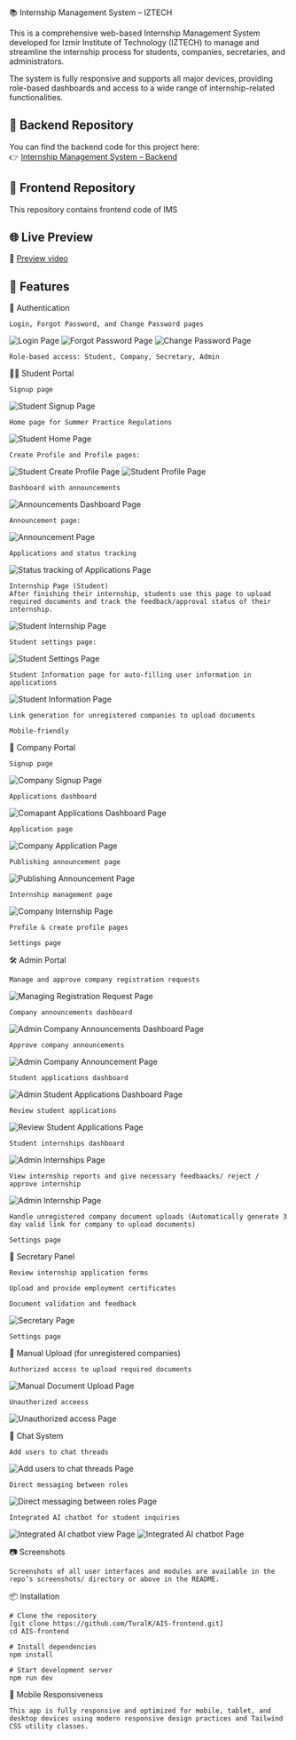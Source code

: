 📚 Internship Management System – IZTECH

This is a comprehensive web-based Internship Management System developed for Izmir Institute of Technology (IZTECH) to manage and streamline the internship process for students, companies, secretaries, and administrators.

The system is fully responsive and supports all major devices, providing role-based dashboards and access to a wide range of internship-related functionalities.

## 🔗 Backend Repository

You can find the backend code for this project here:  
👉 [Internship Management System – Backend](github.com/softwaredeveloper591/Find-Internship-Company-Microservice)

## 🔗 Frontend Repository
This repository contains frontend code of IMS

## 🌐 Live Preview

🔗  [Preview video](https://youtu.be/B23iw-9nf9c)

## 🚀 Features
🔐 Authentication

    Login, Forgot Password, and Change Password pages
    
  ![Login Page](screenshots/01a.png)
  ![Forgot Password Page](screenshots/01b.png)
  ![Change Password Page](screenshots/01c.png)

    Role-based access: Student, Company, Secretary, Admin

👨‍🎓 Student Portal

    Signup page
  ![Student Signup Page](screenshots/02a.png)
    
    Home page for Summer Practice Regulations
  ![Student Home Page](screenshots/03a.png)

    Create Profile and Profile pages:
  ![Student Create Profile Page](screenshots/03c.png)
  ![Student Profile Page](screenshots/03b.png)

    Dashboard with announcements
  ![Announcements Dashboard Page](screenshots/03d.png)

    Announcement page:
  ![Announcement Page](screenshots/03e.png)
    
    Applications and status tracking
  ![Status tracking of Applications Page](screenshots/03f.png)
    
    Internship Page (Student)
    After finishing their internship, students use this page to upload required documents and track the feedback/approval status of their internship.
  ![Student Internship Page](screenshots/03g.png)

    Student settings page:
  ![Student Settings Page](screenshots/03h.png)

    Student Information page for auto-filling user information in applications
  ![Student Information Page](screenshots/03i.png)

    Link generation for unregistered companies to upload documents

    Mobile-friendly

🏢 Company Portal

    Signup page
  ![Company Signup Page](screenshots/02b.png)

    Applications dashboard
  ![Comapant Applications Dashboard Page](screenshots/04a.png)

    Application page
  ![Company Application Page](screenshots/04b.png)

    Publishing announcement page
  ![Publishing Announcement Page](screenshots/04c.png)

    Internship management page
  ![Company Internship Page](screenshots/04d.png)
    
    Profile & create profile pages

    Settings page

🛠 Admin Portal

    Manage and approve company registration requests
  ![Managing Registration Request Page](screenshots/05a.png)

    Company announcements dashboard
  ![Admin Company Announcements Dashboard Page](screenshots/05b.png)
    
    Approve company announcements
  ![Admin Company Announcement Page](screenshots/05d.png)

    Student applications dashboard
  ![Admin Student Applications Dashboard Page](screenshots/05c.png)
    
    Review student applications
  ![Review Student Applications Page](screenshots/05e.png)

    Student internships dashboard
  ![Admin Internships Page](screenshots/05f.png)
    
    View internship reports and give necessary feedbaacks/ reject / approve internship
  ![Admin Internship Page](screenshots/05g.png)
    
    Handle unregistered company document uploads (Automatically generate 3 day valid link for company to upload documents)

    Settings page

📄 Secretary Panel

    Review internship application forms

    Upload and provide employment certificates

    Document validation and feedback
    
  ![Secretary Page](screenshots/06a.png)

    Settings page
    
📁 Manual Upload (for unregistered companies)

    Authorized access to upload required documents
  ![Manual Document Upload Page](screenshots/07a.png)

    Unauthorized acceess
  ![Unauthorized access Page](screenshots/07b.png)

💬 Chat System

    Add users to chat threads
  ![Add users to chat threads Page](screenshots/08a.png)

    Direct messaging between roles
  ![Direct messaging between roles Page](screenshots/08d.png)
    
    Integrated AI chatbot for student inquiries
  ![Integrated AI chatbot view Page](screenshots/08b.png)
  ![Integrated AI chatbot Page](screenshots/08c.png)

📷 Screenshots

    Screenshots of all user interfaces and modules are available in the repo’s screenshots/ directory or above in the README.
    
📦 Installation

    # Clone the repository
    [git clone https://github.com/TuralK/AIS-frontend.git]
    cd AIS-frontend
    
    # Install dependencies
    npm install
    
    # Start development server
    npm run dev

📱 Mobile Responsiveness

    This app is fully responsive and optimized for mobile, tablet, and desktop devices using modern responsive design practices and Tailwind CSS utility classes.
